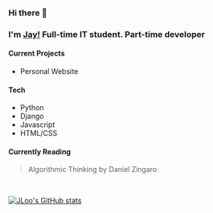 ### Hi there 👋
### I'm [Jay!](https://www.github.com/jloo87) Full-time IT student. Part-time developer

#### Current Projects
- Personal Website

#### Tech
- Python
- Django
- Javascript
- HTML/CSS

#### Currently Reading
> Algorithmic Thinking by Daniel Zingaro
<br>

[![JLoo's GitHub stats](https://github-readme-stats.vercel.app/api?username=jloo87&show_icons=true&theme=dark)](https://github.com/jloo/github-readme-stats)

<!--
**jloo87/jloo87** is a ✨ _special_ ✨ repository because its `README.md` (this file) appears on your GitHub profile.

Here are some ideas to get you started:

- 🔭 I’m currently working on ...
- 🌱 I’m currently learning ...
- 👯 I’m looking to collaborate on ...
- 🤔 I’m looking for help with ...
- 💬 Ask me about ...
- 📫 How to reach me: ...
- 😄 Pronouns: ...
- ⚡ Fun fact: ...
-->
